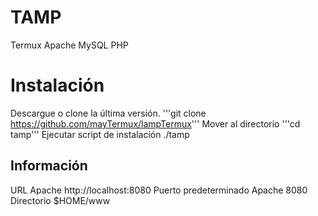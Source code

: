 # TAMP

Termux Apache MySQL PHP

# Instalación

Descargue o clone la última versión. '''git clone https://github.com/mayTermux/lampTermux'''
Mover al directorio
'''cd tamp'''
Ejecutar script de instalación
./tamp
## Información
URL Apache http://localhost:8080
Puerto predeterminado Apache 8080
Directorio $HOME/www
